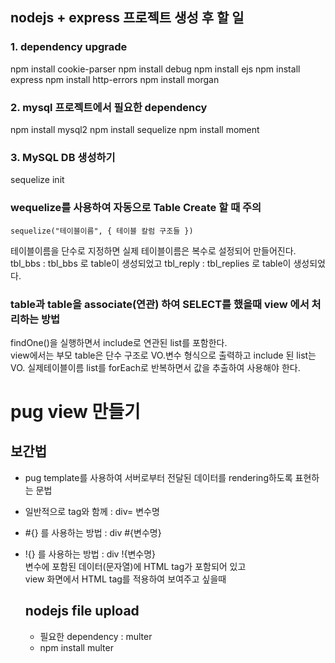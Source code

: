 ## nodejs + express 프로젝트 생성 후 할 일

### 1. dependency upgrade

npm install cookie-parser
npm install debug
npm install ejs
npm install express
npm install http-errors
npm install morgan

### 2. mysql 프로젝트에서 필요한 dependency

npm install mysql2
npm install sequelize
npm install moment

### 3. MySQL DB 생성하기

sequelize init

### wequelize를 사용하여 자동으로 Table Create 할 때 주의

    sequelize("테이블이름", { 테이블 칼럼 구조들 })

테이블이름을 단수로 지정하면 실제 테이블이름은 복수로 설정되어 만들어진다.
tbl_bbs : tbl_bbs 로 table이 생성되었고
tbl_reply : tbl_replies 로 table이 생성되었다.

### table과 table을 associate(연관) 하여 SELECT를 했을때 view 에서 처리하는 방법

findOne()을 실행하면서 include로 연관된 list를 포함한다.  
view에서는 부모 table은 단수 구조로 VO.변수 형식으로 출력하고
include 된 list는 VO. 실제테이블이름 list를
forEach로 반복하면서 값을 추출하여 사용해야 한다.

# pug view 만들기

## 보간법

- pug template를 사용하여 서버로부터 전달된 데이터를 rendering하도록 표현하는 문법

- 일반적으로 tag와 함께 : div= 변수명
- #{} 를 사용하는 방법 : div #{변수명}
- !{} 를 사용하는 방법 : div !{변수명}  
  변수에 포함된 데이터(문자열)에 HTML tag가 포함되어 있고  
  view 화면에서 HTML tag를 적용하여 보여주고 싶을때

  ## nodejs file upload
  - 필요한 dependency : multer 
  - npm install multer
